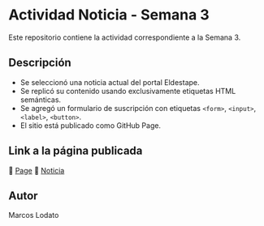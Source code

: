 # Actividad Noticia - Semana 3

Este repositorio contiene la actividad correspondiente a la Semana 3.

## Descripción

- Se seleccionó una noticia actual del portal Eldestape.
- Se replicó su contenido usando exclusivamente etiquetas HTML semánticas.
- Se agregó un formulario de suscripción con etiquetas `<form>`, `<input>`, `<label>`, `<button>`.
- El sitio está publicado como GitHub Page.

## Link a la página publicada

🔗 [Page]([https://lodatomarcos2am.github.io/Actividades_DesarrolloWeb/])
🔗 [Noticia]([https://www.eldestapeweb.com/deportes/automovilismo/briatore-revelo-el-problema-que-podria-tener-colapinto-si-vuelve-a-la-f1-202549154157])

## Autor

Marcos Lodato
